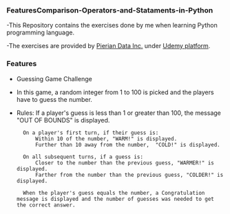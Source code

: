 ### FeaturesComparison-Operators-and-Stataments-in-Python

-This Repository contains the exercises done by me when learning Python programming language.

-The exercises are provided by [Pierian Data Inc.](https://www.pieriandata.com) under [Udemy platform](https://www.udemy.com/user/pierian-data-international/?persist_locale&locale=pt_BR).

### Features

- Guessing Game Challenge
- In this game, a random integer from 1 to 100 is picked and the players have to guess the number.

- Rules:
		If a player's guess is less than 1 or greater than 100, the message "OUT OF BOUNDS" is displayed.
		
		On a player's first turn, if their guess is:
			Within 10 of the number, "WARM!" is displayed.
			Further than 10 away from the number,  "COLD!" is displayed.
			
		On all subsequent turns, if a guess is:
			Closer to the number than the previous guess, "WARMER!" is displayed.
			Farther from the number than the previous guess, "COLDER!" is displayed.
			
		When the player's guess equals the number, a Congratulation message is displayed and the number of guesses was needed to get the correct answer.
